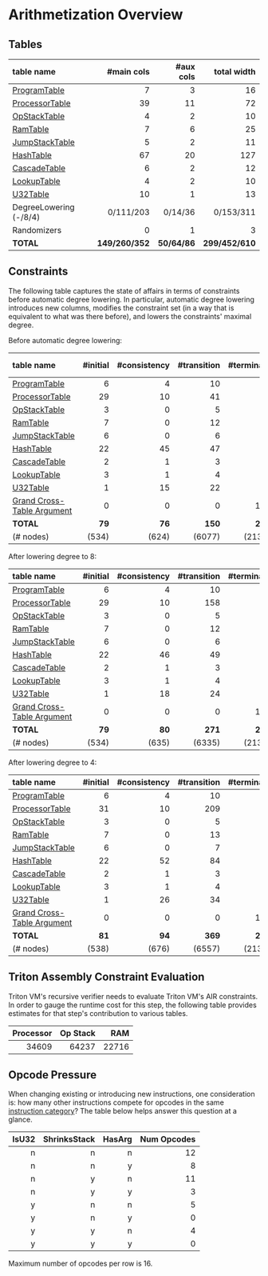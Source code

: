# Arithmetization Overview

## Tables

<!-- auto-gen info start table_overview -->
<!-- To update, please run `cargo test`. -->
| table name                                 | #main cols      | #aux cols        | total width     |
|:-------------------------------------------|----------------:|-----------------:|----------------:|
| [ProgramTable](program-table.md)           |               7 |                3 |              16 |
| [ProcessorTable](processor-table.md)       |              39 |               11 |              72 |
| [OpStackTable](operational-stack-table.md) |               4 |                2 |              10 |
| [RamTable](random-access-memory-table.md)  |               7 |                6 |              25 |
| [JumpStackTable](jump-stack-table.md)      |               5 |                2 |              11 |
| [HashTable](hash-table.md)                 |              67 |               20 |             127 |
| [CascadeTable](cascade-table.md)           |               6 |                2 |              12 |
| [LookupTable](lookup-table.md)             |               4 |                2 |              10 |
| [U32Table](u32-table.md)                   |              10 |                1 |              13 |
| DegreeLowering (-/8/4)                     |       0/111/203 |          0/14/36 |       0/153/311 |
| Randomizers                                |               0 |                1 |               3 |
| **TOTAL**                                  | **149/260/352** |     **50/64/86** | **299/452/610** |
<!-- auto-gen info stop table_overview -->


## Constraints

The following table captures the state of affairs in terms of constraints before automatic degree lowering.
In particular, automatic degree lowering introduces new columns, modifies the constraint set (in a way that
is equivalent to what was there before), and lowers the constraints' maximal degree.

<!-- auto-gen info start constraints_overview -->
<!-- To update, please run `cargo test`. -->

Before automatic degree lowering:

| table name                                     | #initial | #consistency | #transition | #terminal | max degree |
|:-----------------------------------------------|---------:|-------------:|------------:|----------:|-----------:|
| [ProgramTable](program-table.md)               |        6 |            4 |          10 |         2 |          4 |
| [ProcessorTable](processor-table.md)           |       29 |           10 |          41 |         1 |         19 |
| [OpStackTable](operational-stack-table.md)     |        3 |            0 |           5 |         0 |          4 |
| [RamTable](random-access-memory-table.md)      |        7 |            0 |          12 |         1 |          5 |
| [JumpStackTable](jump-stack-table.md)          |        6 |            0 |           6 |         0 |          5 |
| [HashTable](hash-table.md)                     |       22 |           45 |          47 |         2 |          9 |
| [CascadeTable](cascade-table.md)               |        2 |            1 |           3 |         0 |          4 |
| [LookupTable](lookup-table.md)                 |        3 |            1 |           4 |         1 |          3 |
| [U32Table](u32-table.md)                       |        1 |           15 |          22 |         2 |         12 |
| [Grand Cross-Table Argument](table-linking.md) |        0 |            0 |           0 |        14 |          1 |
| **TOTAL**                                      |   **79** |       **76** |     **150** |    **23** |     **19** |
| (# nodes)                                      |    (534) |        (624) |      (6077) |     (213) |            |

After lowering degree to 8:

| table name                                     | #initial | #consistency | #transition | #terminal |
|:-----------------------------------------------|---------:|-------------:|------------:|----------:|
| [ProgramTable](program-table.md)               |        6 |            4 |          10 |         2 |
| [ProcessorTable](processor-table.md)           |       29 |           10 |         158 |         1 |
| [OpStackTable](operational-stack-table.md)     |        3 |            0 |           5 |         0 |
| [RamTable](random-access-memory-table.md)      |        7 |            0 |          12 |         1 |
| [JumpStackTable](jump-stack-table.md)          |        6 |            0 |           6 |         0 |
| [HashTable](hash-table.md)                     |       22 |           46 |          49 |         2 |
| [CascadeTable](cascade-table.md)               |        2 |            1 |           3 |         0 |
| [LookupTable](lookup-table.md)                 |        3 |            1 |           4 |         1 |
| [U32Table](u32-table.md)                       |        1 |           18 |          24 |         2 |
| [Grand Cross-Table Argument](table-linking.md) |        0 |            0 |           0 |        14 |
| **TOTAL**                                      |   **79** |       **80** |     **271** |    **23** |
| (# nodes)                                      |    (534) |        (635) |      (6335) |     (213) |

After lowering degree to 4:

| table name                                     | #initial | #consistency | #transition | #terminal |
|:-----------------------------------------------|---------:|-------------:|------------:|----------:|
| [ProgramTable](program-table.md)               |        6 |            4 |          10 |         2 |
| [ProcessorTable](processor-table.md)           |       31 |           10 |         209 |         1 |
| [OpStackTable](operational-stack-table.md)     |        3 |            0 |           5 |         0 |
| [RamTable](random-access-memory-table.md)      |        7 |            0 |          13 |         1 |
| [JumpStackTable](jump-stack-table.md)          |        6 |            0 |           7 |         0 |
| [HashTable](hash-table.md)                     |       22 |           52 |          84 |         2 |
| [CascadeTable](cascade-table.md)               |        2 |            1 |           3 |         0 |
| [LookupTable](lookup-table.md)                 |        3 |            1 |           4 |         1 |
| [U32Table](u32-table.md)                       |        1 |           26 |          34 |         2 |
| [Grand Cross-Table Argument](table-linking.md) |        0 |            0 |           0 |        14 |
| **TOTAL**                                      |   **81** |       **94** |     **369** |    **23** |
| (# nodes)                                      |    (538) |        (676) |      (6557) |     (213) |
<!-- auto-gen info stop constraints_overview -->


## Triton Assembly Constraint Evaluation

Triton VM's recursive verifier needs to evaluate Triton VM's AIR constraints.
In order to gauge the runtime cost for this step, the following table provides estimates for that step's contribution to various tables.

<!-- auto-gen info start tasm_air_evaluation_cost -->
| Processor | Op Stack |   RAM |
|----------:|---------:|------:|
|     34609 |    64237 | 22716 |
<!-- auto-gen info stop tasm_air_evaluation_cost -->

## Opcode Pressure

When changing existing or introducing new instructions, one consideration is:
how many other instructions compete for opcodes in the same [instruction category](instructions.md#regarding-opcodes)?
The table below helps answer this question at a glance.

<!-- auto-gen info start opcode_pressure -->
|        IsU32 | ShrinksStack |       HasArg |  Num Opcodes |
|-------------:|-------------:|-------------:|-------------:|
|            n |            n |            n |           12 |
|            n |            n |            y |            8 |
|            n |            y |            n |           11 |
|            n |            y |            y |            3 |
|            y |            n |            n |            5 |
|            y |            n |            y |            0 |
|            y |            y |            n |            4 |
|            y |            y |            y |            0 |

Maximum number of opcodes per row is 16.
<!-- auto-gen info stop opcode_pressure -->
